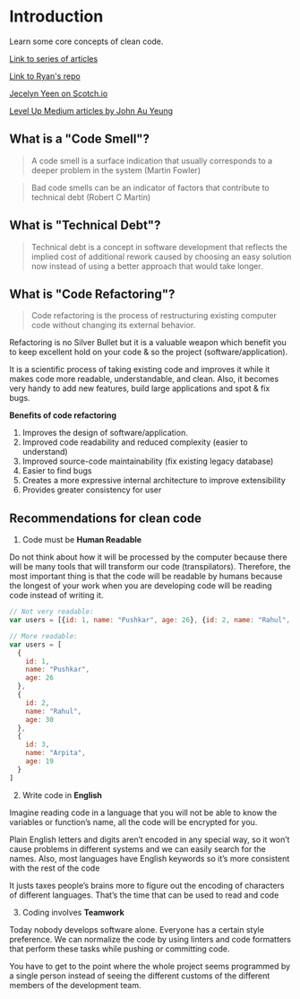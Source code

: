 # Introduction

Learn some core concepts of clean code.

[Link to series of articles](https://dev.to/carlillo/clean-code-applied-to-javascript-part-i-before-your-start-16ic)

[Link to Ryan's repo](https://github.com/ryanmcdermott/clean-code-javascript)

[Jecelyn Yeen on Scotch.io](https://scotch.io/tutorials/5-tips-to-write-better-conditionals-in-javascript#toc-1-use-array-includes-for-multiple-criteria)

[Level Up Medium articles by John Au Yeung](https://levelup.gitconnected.com/@hohanga)

## What is a "Code Smell"?

> A code smell is a surface indication that usually corresponds
> to a deeper problem in the system (Martin Fowler)

> Bad code smells can be an indicator of factors 
> that contribute to technical debt (Robert C  Martin)

## What is "Technical Debt"?

> Technical debt is a concept in software development that reflects 
> the implied cost of additional rework caused by choosing an easy 
> solution now instead of using a better approach that would take longer.

## What is "Code Refactoring"?

> Code refactoring is the process of restructuring existing computer code without changing its external behavior.

Refactoring is no Silver Bullet but it is a valuable weapon which benefit you to keep excellent hold on your code & so the project (software/application).

It is a scientific process of taking existing code and improves it while it makes code more readable, understandable, and clean. Also, it becomes very handy to add new features, build large applications and spot & fix bugs.

**Benefits of code refactoring**

1. Improves the design of software/application.
2. Improved code readability and reduced complexity (easier to understand)
3. Improved source-code maintainability (fix existing legacy database)
4. Easier to find bugs
5. Creates a more expressive internal architecture to improve extensibility
6. Provides greater consistency for user

## Recommendations for clean code

1. Code must be **Human Readable**

Do not think about how it will be processed by the computer because there will be many tools that will transform our code (transpilators). Therefore, the most important thing is that the code will be readable by humans because the longest of your work when you are developing code will be reading code instead of writing it.

```javascript
// Not very readable:
var users = [{id: 1, name: "Pushkar", age: 26}, {id: 2, name: "Rahul", age: 30}, {id: 3, name: "Arpita", age: 19}]

// More readable:
var users = [
  {
    id: 1, 
    name: "Pushkar", 
    age: 26
  }, 
  {
    id: 2, 
    name: "Rahul", 
    age: 30
  },
  {
    id: 3, 
    name: "Arpita", 
    age: 19
  }
]
```

2. Write code in **English**

Imagine reading code in a language that you will not be able to know the variables or function’s name, all the code will be encrypted for you.

Plain English letters and digits aren’t encoded in any special way, so it won’t cause problems in different systems and we can easily search for the names. Also, most languages have English keywords so it’s more consistent with the rest of the code

It justs taxes people’s brains more to figure out the encoding of characters of different languages. That’s the time that can be used to read and code

3. Coding involves **Teamwork**

Today nobody develops software alone. Everyone has a certain style preference. We can normalize the code by using linters and code formatters that perform these tasks while pushing or committing code.

You have to get to the point where the whole project seems programmed by a single person instead of seeing the different customs of the different members of the development team.